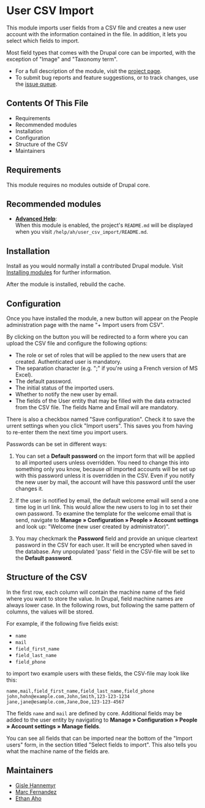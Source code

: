 # User CSV Import

This module imports user fields from a CSV file and creates a new user
account with the information contained in the file. In addition, it
lets you select which fields to import.

Most field types that comes with the Drupal core can be imported, with
the exception of "Image" and "Taxonomy term".

- For a full description of the module, visit the [project page][1].
- To submit bug reports and feature suggestions, or to track changes,
   use the [issue queue][2].


## Contents Of This File

- Requirements
- Recommended modules
- Installation
- Configuration
- Structure of the CSV
- Maintainers


## Requirements

This module requires no modules outside of Drupal core.


## Recommended modules

- [**Advanced Help**][3]:  
  When this module is enabled, the project's `README.md` will be
  displayed when you visit `/help/ah/user_csv_import/README.md`.


## Installation

Install as you would normally install a contributed Drupal
module. Visit [Installing modules][4] for further information.
   
After the module is installed, rebuild the cache.


## Configuration

Once you have installed the module, a new button will appear on the
People administration page with the name "+ Import users from CSV".

By clicking on the button you will be redirected to a form where you
can upload the CSV file and configure the following options:

- The role or set of roles that will be applied to the new users that
   are created. Authenticated user is mandatory.
- The separation character (e.g. ";" if you're using a French version
   of MS Excel).
- The default password.
- The initial status of the imported users.
- Whether to notify the new user by email.
- The fields of the User entity that may be filled with the data
   extracted from the CSV file. The fields Name and Email will are
   mandatory.

There is also a checkbox named "Save configuration". Check it to save
the urrent settings when you click "Import users".  This saves you
from having to re-enter them the next time you import users.

Passwords can be set in different ways:

 1. You can set a **Default password** on the import form that will be
    applied to all imported users unless overridden.  You need to
    change this into something only you know, because *all* imported
    accounts will be set up with this password unless it is overridden
    in the CSV. Even if you notify the new user by mail, the account
    will have this password until the user changes it.

 2. If the user is notified by email, the default welcome email will
    send a one time log in url link. This would allow the new users to
    log in to set their own password. To examine the template for the
    welcome email that is send, navigate to **Manage » Configuration »
    People » Account settings** and look up: "Welcome (new user
    created by administrator)".

 3. You may checkmark the **Password** field and provide an unique
    cleartext password in the CSV for each user. It will be encrypted
    when saved in the database. Any unpopulated 'pass' field in the
    CSV-file will be set to the **Default password**.


## Structure of the CSV

In the first row, each column will contain the machine name of the
field where you want to store the value. In Drupal, field machine
names are always lower case. In the following rows, but following the
same pattern of columns, the values will be stored.

For example, if the following five fields exist:

- `name`
- `mail`
- `field_first_name`
- `field_last_name`
- `field_phone`

to import two example users with these fields, the CSV-file may look
like this:

`name,mail,field_first_name,field_last_name,field_phone`  
`john,hohn@example.com,John,Smith,123-123-1234`  
`jane,jane@esample.com,Jane,Doe,123-123-4567`

The fields `name` and `mail` are defined by core.  Additional fields
may be added to the user entity by navigating to **Manage »
Configuration » People » Account settings » Manage fields**.

You can see all fields that can be imported near the bottom of the
"Import users" form, in the section titled "Select fields to
import". This also tells you what the machine name of the fields are.


## Maintainers

- [Gisle Hannemyr][5]
- [Marc Fernandez][6]
- [Ethan Aho][7]


[1]: https://www.drupal.org/project/user_csv_import
[2]: https://www.drupal.org/project/issues/user_csv_import
[3]: https://www.drupal.org/project/advanced_help
[4]: https://www.drupal.org/node/1897420
[5]: https://www.drupal.org/u/gisle
[6]: https://www.drupal.org/u/mcfdez87
[7]: https://www.drupal.org/u/eahonet
